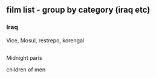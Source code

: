 
## film list - group by category (iraq etc)


### Iraq

Vice, Mosul, restrepo, korengal


## 

Midnight paris

children of men

